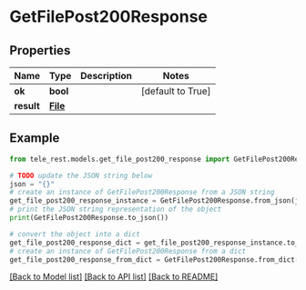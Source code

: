 # GetFilePost200Response


## Properties

Name | Type | Description | Notes
------------ | ------------- | ------------- | -------------
**ok** | **bool** |  | [default to True]
**result** | [**File**](File.md) |  | 

## Example

```python
from tele_rest.models.get_file_post200_response import GetFilePost200Response

# TODO update the JSON string below
json = "{}"
# create an instance of GetFilePost200Response from a JSON string
get_file_post200_response_instance = GetFilePost200Response.from_json(json)
# print the JSON string representation of the object
print(GetFilePost200Response.to_json())

# convert the object into a dict
get_file_post200_response_dict = get_file_post200_response_instance.to_dict()
# create an instance of GetFilePost200Response from a dict
get_file_post200_response_from_dict = GetFilePost200Response.from_dict(get_file_post200_response_dict)
```
[[Back to Model list]](../README.md#documentation-for-models) [[Back to API list]](../README.md#documentation-for-api-endpoints) [[Back to README]](../README.md)


